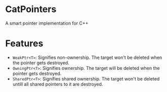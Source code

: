 # CatPointers
A smart pointer implementation for C++

# Features
 - `WeakPtr<T>`: Signifies non-ownership. The target won't be deleted when the pointer gets destroyed.
 - `OwningPtr<T>`: Signifies ownership. The target will be deleted when the pointer gets destroyed.
 - `SharedPtr<T>`: Signifies shared ownership. The target won't be deleted untill all shared pointers to it are destroyed.


